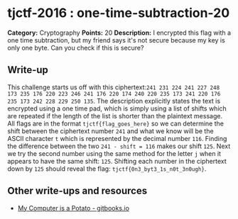 # tjctf-2016 : one-time-subtraction-20

**Category:** Cryptography
**Points:** 20
**Description:** I encrypted this flag with a one time subtraction, but my friend says it's not secure because my key is only one byte. Can you check if this is secure?

## Write-up

This challenge starts us off with this ciphertext:`241 231 224 241 227 248 173 235 176 220 223 246 241 176 220 174 240 220 235 173 241 220 176 235 173 242 228 229 250 135`. The description explicitly states the text is encrypted using a one time pad, which is simply using a list of shifts which are repeated if the length of the list is shorter than the plaintext message. All flags are in the format `tjctf{flag_goes_here}` so we can determine the shift between the ciphertext number `241` and what we know will be the ASCII character `t` which is represented by the decimal number `116`. Finding the difference between the two `241 - shift = 116` makes our shift `125`. Next we try the second number using the same method for the letter `j` when it appears to have the same shift: `125`. Shifting each number in the ciphertext down by `125` should reveal the flag: `tjctf{0n3_byt3_1s_n0t_3n0ugh}`.

## Other write-ups and resources

* [My Computer is a Potato - gitbooks.io](https://bobacadodl.gitbooks.io/tjctf-2016-writeups/content/one_time_subtraction_20_pts.html)
